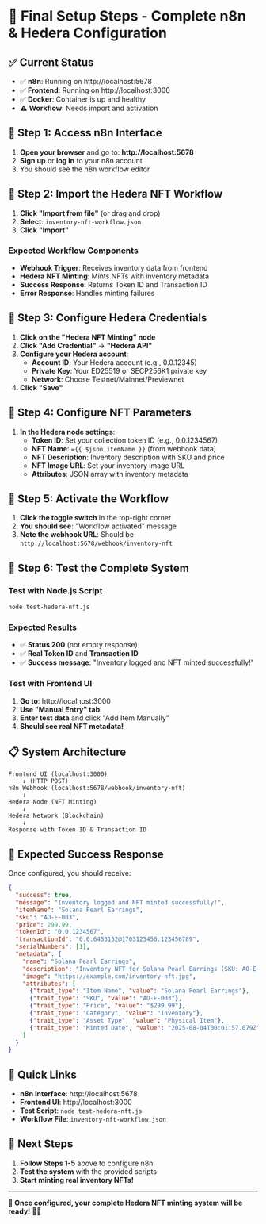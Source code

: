 # 🎯 Final Setup Steps - Complete n8n & Hedera Configuration

## ✅ **Current Status**
- ✅ **n8n**: Running on http://localhost:5678
- ✅ **Frontend**: Running on http://localhost:3000
- ✅ **Docker**: Container is up and healthy
- ⚠️ **Workflow**: Needs import and activation

## 🔧 **Step 1: Access n8n Interface**

1. **Open your browser** and go to: **http://localhost:5678**
2. **Sign up** or **log in** to your n8n account
3. You should see the n8n workflow editor

## 🔧 **Step 2: Import the Hedera NFT Workflow**

1. **Click "Import from file"** (or drag and drop)
2. **Select**: `inventory-nft-workflow.json`
3. **Click "Import"**

### **Expected Workflow Components**
- **Webhook Trigger**: Receives inventory data from frontend
- **Hedera NFT Minting**: Mints NFTs with inventory metadata
- **Success Response**: Returns Token ID and Transaction ID
- **Error Response**: Handles minting failures

## 🔧 **Step 3: Configure Hedera Credentials**

1. **Click on the "Hedera NFT Minting" node**
2. **Click "Add Credential"** → **"Hedera API"**
3. **Configure your Hedera account**:
   - **Account ID**: Your Hedera account (e.g., 0.0.12345)
   - **Private Key**: Your ED25519 or SECP256K1 private key
   - **Network**: Choose Testnet/Mainnet/Previewnet
4. **Click "Save"**

## 🔧 **Step 4: Configure NFT Parameters**

1. **In the Hedera node settings**:
   - **Token ID**: Set your collection token ID (e.g., 0.0.1234567)
   - **NFT Name**: `={{ $json.itemName }}` (from webhook data)
   - **NFT Description**: Inventory description with SKU and price
   - **NFT Image URL**: Set your inventory image URL
   - **Attributes**: JSON array with inventory metadata

## 🔧 **Step 5: Activate the Workflow**

1. **Click the toggle switch** in the top-right corner
2. **You should see**: "Workflow activated" message
3. **Note the webhook URL**: Should be `http://localhost:5678/webhook/inventory-nft`

## 🧪 **Step 6: Test the Complete System**

### **Test with Node.js Script**
```bash
node test-hedera-nft.js
```

### **Expected Results**
- ✅ **Status 200** (not empty response)
- ✅ **Real Token ID** and **Transaction ID**
- ✅ **Success message**: "Inventory logged and NFT minted successfully!"

### **Test with Frontend UI**
1. **Go to**: http://localhost:3000
2. **Use "Manual Entry" tab**
3. **Enter test data** and click "Add Item Manually"
4. **Should see real NFT metadata!**

## 📋 **System Architecture**

```
Frontend UI (localhost:3000)
    ↓ (HTTP POST)
n8n Webhook (localhost:5678/webhook/inventory-nft)
    ↓
Hedera Node (NFT Minting)
    ↓
Hedera Network (Blockchain)
    ↓
Response with Token ID & Transaction ID
```

## 🎯 **Expected Success Response**

Once configured, you should receive:
```json
{
  "success": true,
  "message": "Inventory logged and NFT minted successfully!",
  "itemName": "Solana Pearl Earrings",
  "sku": "AO-E-003",
  "price": 299.99,
  "tokenId": "0.0.1234567",
  "transactionId": "0.0.6453152@1703123456.123456789",
  "serialNumbers": [1],
  "metadata": {
    "name": "Solana Pearl Earrings",
    "description": "Inventory NFT for Solana Pearl Earrings (SKU: AO-E-003, Price: $299.99)",
    "image": "https://example.com/inventory-nft.jpg",
    "attributes": [
      {"trait_type": "Item Name", "value": "Solana Pearl Earrings"},
      {"trait_type": "SKU", "value": "AO-E-003"},
      {"trait_type": "Price", "value": "$299.99"},
      {"trait_type": "Category", "value": "Inventory"},
      {"trait_type": "Asset Type", "value": "Physical Item"},
      {"trait_type": "Minted Date", "value": "2025-08-04T00:01:57.079Z"}
    ]
  }
}
```

## 🔗 **Quick Links**

- **n8n Interface**: http://localhost:5678
- **Frontend UI**: http://localhost:3000
- **Test Script**: `node test-hedera-nft.js`
- **Workflow File**: `inventory-nft-workflow.json`

## 🚀 **Next Steps**

1. **Follow Steps 1-5** above to configure n8n
2. **Test the system** with the provided scripts
3. **Start minting real inventory NFTs!**

---

**🎉 Once configured, your complete Hedera NFT minting system will be ready!** 🚀✨ 